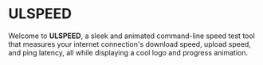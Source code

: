 # ULSPEED
Welcome to **ULSPEED**, a sleek and animated command-line speed test tool that measures your internet connection's download speed, upload speed, and ping latency, all while displaying a cool logo and progress animation.
